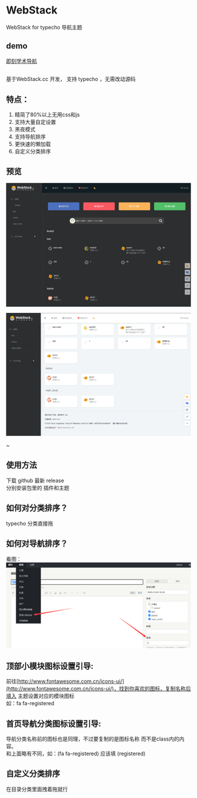 # WebStack
WebStack for typecho 导航主题

## demo
[即刻学术导航](https://scholar.ijkxs.com)

## 
基于WebStack.cc 开发， 支持 typecho ，无需改动源码  

## 特点：
1. 精简了80%以上无用css和js
2. 支持大量自定设置
3. 黑夜模式
4. 支持导航排序
5. 更快速的懒加载
6. 自定义分类排序


## 预览
![](readme/index.png)   

![](readme/index-bright.png)
  
~[](readme/setting.png)  

## 使用方法
下载 github 最新 release  
分别安装包里的 插件和主题

## 如何对分类排序？
typecho 分类直接拖

## 如何对导航排序？
看图：  
![](readme/paixu.png)

## 顶部小模块图标设置引导:
前往[http://www.fontawesome.com.cn/icons-ui/](http://www.fontawesome.com.cn/icons-ui/)，找到你喜欢的图标，复制名称后填入 主题设置对应的模块图标  
如：fa fa-registered

## 首页导航分类图标设置引导:
导航分类名称前的图标也是同理，不过要复制的是图标名称 而不是class内的内容。  
和上面略有不同，如：(fa fa-registered) 应该填 (registered)

## 自定义分类排序
在目录分类里面拽着拖就行